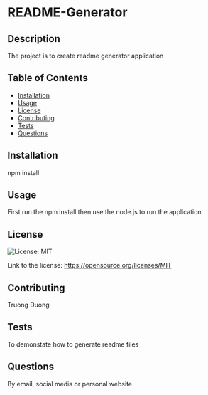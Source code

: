 
# README-Generator

## Description
The project is to create readme generator application

## Table of Contents
- [Installation](#installation)
- [Usage](#usage)
- [License](#license)
- [Contributing](#Contributing)
- [Tests](#tests)
- [Questions](#questions)

## Installation
npm install

## Usage
First run the npm install then use the node.js to run the application


## License
  
![License: MIT](https://img.shields.io/badge/License-MIT-yellow.svg)
  
Link to the license: https://opensource.org/licenses/MIT


## Contributing
Truong Duong

## Tests
To demonstate how to generate readme files

## Questions
By email, social media or personal website 

